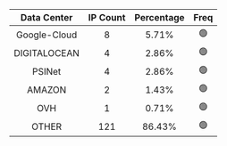 | Data Center | IP Count | Percentage | Freq |
|:------------:|:--------:|:-----------:|:-----:|
| Google-Cloud | 8 | 5.71% | 🟢 |
| DIGITALOCEAN | 4 | 2.86% | 🟢 |
| PSINet | 4 | 2.86% | 🟢 |
| AMAZON | 2 | 1.43% | 🟢 |
| OVH | 1 | 0.71% | 🟢 |
| OTHER | 121 | 86.43% | 🟢 |